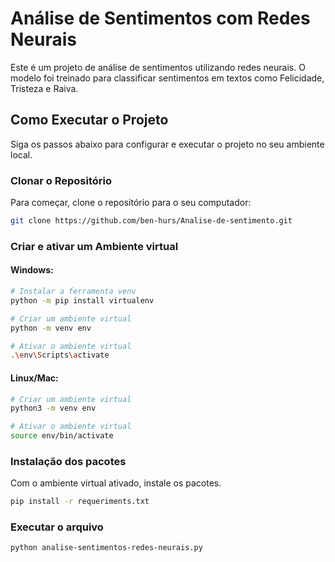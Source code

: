# Análise de Sentimentos com Redes Neurais

Este é um projeto de análise de sentimentos utilizando redes neurais. O modelo foi treinado para classificar sentimentos em textos como Felicidade, Tristeza e Raiva.

## Como Executar o Projeto

Siga os passos abaixo para configurar e executar o projeto no seu ambiente local.

### Clonar o Repositório

Para começar, clone o repositório para o seu computador:

```bash
git clone https://github.com/ben-hurs/Analise-de-sentimento.git
```

### Criar e ativar um Ambiente virtual
#### Windows:
```bash
# Instalar a ferramenta venv
python -m pip install virtualenv

# Criar um ambiente virtual
python -m venv env

# Ativar o ambiente virtual
.\env\Scripts\activate
```

#### Linux/Mac:
```bash
# Criar um ambiente virtual
python3 -m venv env

# Ativar o ambiente virtual
source env/bin/activate

```

### Instalação dos pacotes
Com o ambiente virtual ativado, instale os pacotes.
```bash
pip install -r requeriments.txt
```

### Executar o arquivo
```bash
python analise-sentimentos-redes-neurais.py
```




